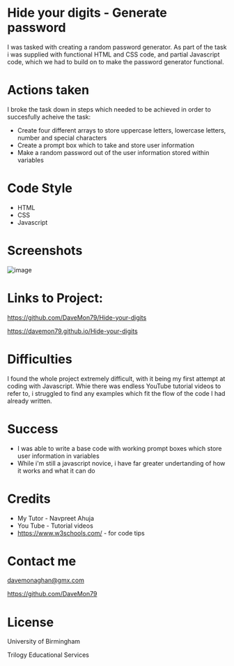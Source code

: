 # Hide your digits - Generate password

I was tasked with creating a random password generator. As part of the task i was supplied with functional HTML and CSS code, and partial Javascript code, which we had to build on to make the password generator functional. 

# Actions taken 

I broke the task down in steps which needed to be achieved in order to succesfully acheive the task:

* Create four different arrays to store uppercase letters, lowercase letters, number and special characters
* Create a prompt box which to take and store user information
* Make a random password out of the user information stored within variables



# Code Style

* HTML 
* CSS
* Javascript


# Screenshots

![image](https://user-images.githubusercontent.com/103275458/179360507-60e6ba09-ef43-48c8-9eb8-bea4757b9759.png)



# Links to Project:

https://github.com/DaveMon79/Hide-your-digits

https://davemon79.github.io/Hide-your-digits


# Difficulties

I found the whole project extremely difficult, with it being my first attempt at coding with Javascript. Whie there was endless YouTube tutorial videos to refer to, i struggled to find any examples which fit the flow of the code I had already written. 



# Success

* I was able to write a base code with working prompt boxes which store user information in variables
* While i'm still a javascript novice, i have far greater undertanding of how it works and what it can do



# Credits

* My Tutor - Navpreet Ahuja 
* You Tube - Tutorial videos
* https://www.w3schools.com/ - for code tips


# Contact me

davemonaghan@gmx.com 

https://github.com/DaveMon79


# License

University of Birmingham

Trilogy Educational Services

